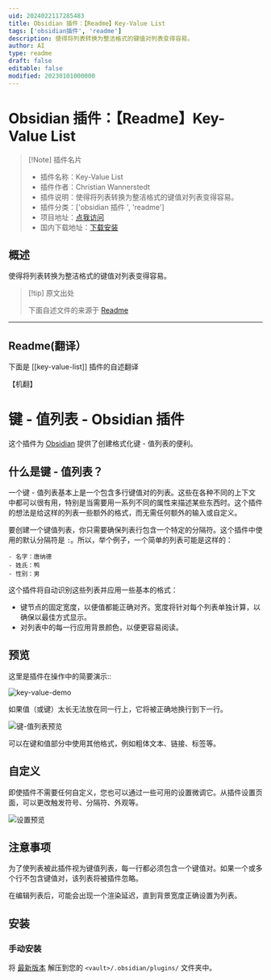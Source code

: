 ```yaml
---
uid: 2024022117285483
title: Obsidian 插件：【Readme】Key-Value List
tags: ['obsidian插件', 'readme']
description: 使得将列表转换为整洁格式的键值对列表变得容易。
author: AI
type: readme
draft: false
editable: false
modified: 20230101000000
---
```


# Obsidian 插件：【Readme】Key-Value List

> [!Note] 插件名片
> - 插件名称：Key-Value List
> - 插件作者：Christian Wannerstedt
> - 插件说明：使得将列表转换为整洁格式的键值对列表变得容易。
> - 插件分类：['obsidian 插件 ', 'readme']
> - 项目地址：[点我访问](https://github.com/christianwannerstedt/obsidian-key-value-list)
> - 国内下载地址：[下载安装](https://pkmer.cn/products/plugin/pluginMarket/?key-value-list)

## 概述

使得将列表转换为整洁格式的键值对列表变得容易。

> [!tip] 原文出处
>
>下面自述文件的来源于 [Readme](https://ghproxy.net/https://raw.githubusercontent.com/christianwannerstedt/obsidian-key-value-list/main/README.md)

---

## Readme(翻译）

下面是 [[key-value-list]] 插件的自述翻译

【机翻】

# 键 - 值列表 - Obsidian 插件

这个插件为 [Obsidian](https://obsidian.md/) 提供了创建格式化键 - 值列表的便利。

## 什么是键 - 值列表？

一个键 - 值列表基本上是一个包含多行键值对的列表。这些在各种不同的上下文中都可以很有用，特别是当需要用一系列不同的属性来描述某些东西时。这个插件的想法是给这样的列表一些额外的格式，而无需任何额外的输入或自定义。

要创建一个键值列表，你只需要确保列表行包含一个特定的分隔符。这个插件中使用的默认分隔符是 `:`。所以，举个例子，一个简单的列表可能是这样的：

```
- 名字：唐纳德
- 姓氏：鸭
- 性别：男
```

这个插件将自动识别这些列表并应用一些基本的格式：

- 键节点的固定宽度，以便值都能正确对齐。宽度将针对每个列表单独计算，以确保以最佳方式显示。
- 对列表中的每一行应用背景颜色，以便更容易阅读。

## 预览

这里是插件在操作中的简要演示::

![key-value-demo](https://cdn.pkmer.cn/covers/key-value-list_1_0.gif!pkmer)

如果值（或键）太长无法放在同一行上，它将被正确地换行到下一行。

![键-值列表预览](https://cdn.pkmer.cn/covers/key-value-list_1_1.png!pkmer)

可以在键和值部分中使用其他格式，例如粗体文本、链接、标签等。

## 自定义

即使插件不需要任何自定义，您也可以通过一些可用的设置微调它。从插件设置页面，可以更改触发符号、分隔符、外观等。

![设置预览](https://cdn.pkmer.cn/covers/key-value-list_1_2.png!pkmer)

## 注意事项

为了使列表被此插件视为键值列表，每一行都必须包含一个键值对。如果一个或多个行不包含键值对，该列表将被插件忽略。

在编辑列表后，可能会出现一个渲染延迟，直到背景宽度正确设置为列表。

## 安装

### 手动安装

将 [最新版本](https://github.com/christianwannerstedt/obsidian-key-value-list/releases/latest) 解压到您的 `<vault>/.obsidian/plugins/` 文件夹中。
